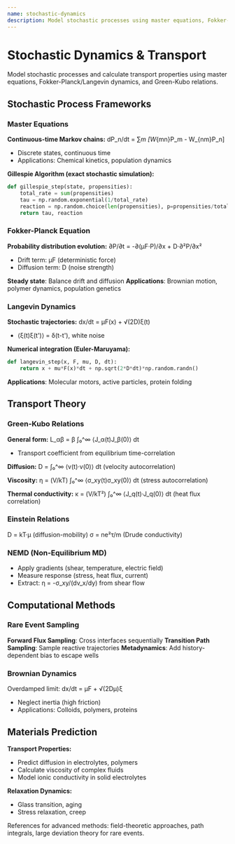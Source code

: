 ```yaml
---
name: stochastic-dynamics
description: Model stochastic processes using master equations, Fokker-Planck equations, and Langevin dynamics. Use when simulating noise-driven systems, calculating transport coefficients via Green-Kubo relations, or predicting diffusion, viscosity, and conductivity from microscopic dynamics in complex fluids and active matter.
---
```


# Stochastic Dynamics & Transport

Model stochastic processes and calculate transport properties using master equations, Fokker-Planck/Langevin dynamics, and Green-Kubo relations.

## Stochastic Process Frameworks

### Master Equations
**Continuous-time Markov chains:**
dP_n/dt = ∑_m [W_{mn}P_m - W_{nm}P_n]
- Discrete states, continuous time
- Applications: Chemical kinetics, population dynamics

**Gillespie Algorithm (exact stochastic simulation):**
```python
def gillespie_step(state, propensities):
    total_rate = sum(propensities)
    tau = np.random.exponential(1/total_rate)
    reaction = np.random.choice(len(propensities), p=propensities/total_rate)
    return tau, reaction
```

### Fokker-Planck Equation
**Probability distribution evolution:**
∂P/∂t = -∂(μF·P)/∂x + D·∂²P/∂x²
- Drift term: μF (deterministic force)
- Diffusion term: D (noise strength)

**Steady state**: Balance drift and diffusion
**Applications**: Brownian motion, polymer dynamics, population genetics

### Langevin Dynamics
**Stochastic trajectories:**
dx/dt = μF(x) + √(2D)ξ(t)
- ⟨ξ(t)ξ(t')⟩ = δ(t-t'), white noise

**Numerical integration (Euler-Maruyama):**
```python
def langevin_step(x, F, mu, D, dt):
    return x + mu*F(x)*dt + np.sqrt(2*D*dt)*np.random.randn()
```

**Applications**: Molecular motors, active particles, protein folding

## Transport Theory

### Green-Kubo Relations

**General form:**
L_αβ = β ∫₀^∞ ⟨J_α(t)J_β(0)⟩ dt
- Transport coefficient from equilibrium time-correlation

**Diffusion:**
D = ∫₀^∞ ⟨v(t)·v(0)⟩ dt (velocity autocorrelation)

**Viscosity:**
η = (V/kT) ∫₀^∞ ⟨σ_xy(t)σ_xy(0)⟩ dt (stress autocorrelation)

**Thermal conductivity:**
κ = (V/kT²) ∫₀^∞ ⟨J_q(t)·J_q(0)⟩ dt (heat flux correlation)

### Einstein Relations
D = kT·μ (diffusion-mobility)
σ = ne²τ/m (Drude conductivity)

### NEMD (Non-Equilibrium MD)
- Apply gradients (shear, temperature, electric field)
- Measure response (stress, heat flux, current)
- Extract: η = -σ_xy/(dv_x/dy) from shear flow

## Computational Methods

### Rare Event Sampling
**Forward Flux Sampling**: Cross interfaces sequentially
**Transition Path Sampling**: Sample reactive trajectories
**Metadynamics**: Add history-dependent bias to escape wells

### Brownian Dynamics
Overdamped limit: dx/dt = μF + √(2Dμ)ξ
- Neglect inertia (high friction)
- Applications: Colloids, polymers, proteins

## Materials Prediction

**Transport Properties:**
- Predict diffusion in electrolytes, polymers
- Calculate viscosity of complex fluids
- Model ionic conductivity in solid electrolytes

**Relaxation Dynamics:**
- Glass transition, aging
- Stress relaxation, creep

References for advanced methods: field-theoretic approaches, path integrals, large deviation theory for rare events.

